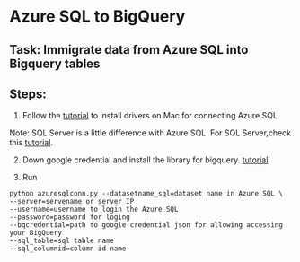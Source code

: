 # Azure SQL to BigQuery

## Task: Immigrate data from Azure SQL into Bigquery tables

## Steps:
1. Follow the [tutorial](https://docs.microsoft.com/en-us/azure/sql-database/sql-database-connect-query-python?tabs=macos) to install drivers on Mac for connecting Azure SQL. 

Note: SQL Server is a little difference with Azure SQL. For SQL Server,check this [tutorial](https://github.com/mkleehammer/pyodbc/wiki/Connecting-to-SQL-Server-from-Mac-OSX).

2. Down google credential and install the library for bigquery. [tutorial](https://cloud.google.com/bigquery/docs/quickstarts/quickstart-client-libraries)

3. Run 

```
python azuresqlconn.py --datasetname_sql=dataset name in Azure SQL \
--server=servename or server IP 
--username=username to login the Azure SQL 
--password=password for loging  
--bqcredential=path to google credential json for allowing accessing your BigQuery 
--sql_table=sql table name
--sql_columnid=column id name 
```

